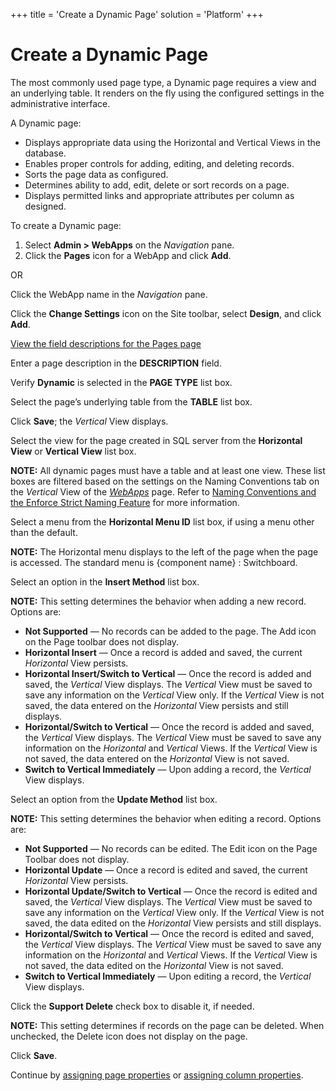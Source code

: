 +++
title = 'Create a Dynamic Page'
solution = 'Platform'
+++

# Create a Dynamic Page

The most commonly used page type, a Dynamic page requires a view and an
underlying table. It renders on the fly using the configured settings in
the administrative interface.

A Dynamic page:

  - Displays appropriate data using the Horizontal and Vertical Views in
    the database.
  - Enables proper controls for adding, editing, and deleting records.
  - Sorts the page data as configured.
  - Determines ability to add, edit, delete or sort records on a page.
  - Displays permitted links and appropriate attributes per column as
    designed.

To create a Dynamic page:

1.  Select **Admin \> WebApps** on the *Navigation* pane.
2.  Click the **Pages** icon for a WebApp and click **Add**.

OR

Click the WebApp name in the *Navigation* pane.

Click the **Change Settings** icon on the Site toolbar, select
**Design**, and click **Add**.

[View the field descriptions for the Pages
page](../Sys_Admin/Page_Desc/Pages_H)

Enter a page description in the **DESCRIPTION** field.

Verify **Dynamic** is selected in the **PAGE TYPE** list box.

Select the page’s underlying table from the **TABLE** list box.

Click **Save**; the *Vertical* View displays.

Select the view for the page created in SQL server from the **Horizontal
View** or **Vertical View** list box.

**NOTE:** All dynamic pages must have a table and at least one view.
These list boxes are filtered based on the settings on the Naming
Conventions tab on the *Vertical* View of the
*[WebApps](../Sys_Admin/Page_Desc/WebApps_H)* page. Refer to [Naming
Conventions and the Enforce Strict Naming
Feature](Naming_Conventions_and_the_Enforce_Strict_Naming_Feature)
for more information.

Select a menu from the **Horizontal Menu ID** list box, if using a menu
other than the default.

**NOTE:** The Horizontal menu displays to the left of the page when the
page is accessed. The standard menu is {component name} : Switchboard.

Select an option in the **Insert Method** list box.

**NOTE:** This setting determines the behavior when adding a new record.
Options are:

  - **Not Supported** — No records can be added to the page. The Add
    icon on the Page toolbar does not display.
  - **Horizontal Insert** — Once a record is added and saved, the
    current *Horizontal* View persists.
  - **Horizontal Insert/Switch to Vertical** — Once the record is added
    and saved, the *Vertical* View displays. The *Vertical* View must be
    saved to save any information on the *Vertical* View only. If the
    *Vertical* View is not saved, the data entered on the *Horizontal*
    View persists and still displays.
  - **Horizontal/Switch to Vertical** — Once the record is added and
    saved, the *Vertical* View displays. The *Vertical* View must be
    saved to save any information on the *Horizontal* and *Vertical*
    Views. If the *Vertical* View is not saved, the data entered on the
    *Horizontal* View is not saved.
  - **Switch to Vertical Immediately** — Upon adding a record, the
    *Vertical* View displays.

Select an option from the **Update Method** list box.

**NOTE:** This setting determines the behavior when editing a record.
Options are:

  - **Not Supported** — No records can be edited. The Edit icon on the
    Page Toolbar does not display.
  - **Horizontal Update** — Once a record is edited and saved, the
    current *Horizontal* View persists.
  - **Horizontal Update/Switch to Vertical** — Once the record is edited
    and saved, the *Vertical* View displays. The *Vertical* View must be
    saved to save any information on the *Vertical* View only. If the
    *Vertical* View is not saved, the data edited on the *Horizontal*
    View persists and still displays.
  - **Horizontal/Switch to Vertical** — Once the record is edited and
    saved, the *Vertical* View displays. The *Vertical* View must be
    saved to save any information on the *Horizontal* and *Vertical*
    Views. If the *Vertical* View is not saved, the data edited on the
    *Horizontal* View is not saved.
  - **Switch to Vertical Immediately** — Upon editing a record, the
    *Vertical* View displays.

Click the **Support Delete** check box to disable it, if needed.

**NOTE:** This setting determines if records on the page can be deleted.
When unchecked, the Delete icon does not display on the page.

Click **Save**.

Continue by [assigning page properties](Assign_Page_Properties) or
[assigning column properties](Assign_Column_Properties).

